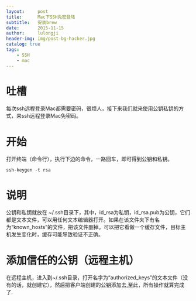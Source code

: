 ```yaml
---
layout:     post
title:      Mac下SSH免密登陆
subtitle:   安装brew
date:       2015-11-15
author:     lulongji
header-img: img/post-bg-hacker.jpg
catalog: true
tags:
    - SSH
    - mac
---
```



# 吐槽
每次ssh远程登录Mac都需要密码，很烦人，接下来我们就来使用公钥私钥的方式，来ssh远程登录Mac免密码。

# 开始
打开终端（命令行），执行下边的命令，一路回车，即可得到公钥和私钥。

    ssh-keygen -t rsa

# 说明
公钥和私钥就放在 ~/.ssh目录下，其中，id_rsa为私钥，id_rsa.pub为公钥，它们都是文本文件，可以用任何文本编辑器打开。如果在该文件夹下有名为“known_hosts”的文件，把该文件删掉。可以把它看做一个缓存文件，目标主机发生变化时，缓存可能导致验证不正确。


# 添加信任的公钥（远程主机）
在远程主机，进入到~/.ssh目录，打开名字为“authorized_keys”的文本文件（没有的话，就创建它），然后把客户端创建的公钥添加去,至此，所有操作就算完成了.
